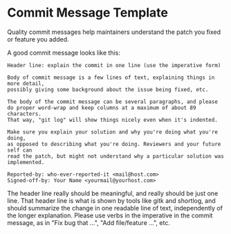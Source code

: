 <!--
===-----------------------------------------------------------------------------------===
Copyright (c) 2021 Calinescu Mihai

For copying notice, see https://github.com/CMihai99/eureka/blob/main/COPYING.
For licenses we use, see https://github.com/CMihai99/eureka/tree/main/LICENSES.
===-----------------------------------------------------------------------------------===
-->

# Commit Message Template

Quality commit messages help maintainers understand the patch you fixed
or feature you added.

A good commit message looks like this:

```
Header line: explain the commit in one line (use the imperative form)

Body of commit message is a few lines of text, explaining things in more detail,
possibly giving some background about the issue being fixed, etc.

The body of the commit message can be several paragraphs, and please
do proper word-wrap and keep columns at a maximum of about 89 characters.
That way, "git log" will show things nicely even when it's indented.

Make sure you explain your solution and why you're doing what you're doing,
as opposed to describing what you're doing. Reviewers and your future self can
read the patch, but might not understand why a particular solution was implemented.

Reported-by: who-ever-reported-it <mail@host.com>
Signed-off-by: Your Name <yourmail@yourhost.com>
```

The header line really should be meaningful, and really should be just one line.
That header line is what is shown by tools like gitk and shortlog, and should
summarize the change in one readable line of text, independently of the longer
explanation. Please use verbs in the imperative in the commit message, as in
"Fix bug that ...", "Add file/feature ...", etc.
